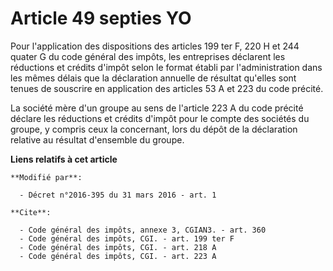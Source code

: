 # Article 49 septies YO

Pour l'application des dispositions des articles 199 ter F, 220 H et 244 quater G du code général des impôts, les entreprises
déclarent les réductions et crédits d'impôt selon le format établi par l'administration dans les mêmes délais que la
déclaration annuelle de résultat qu'elles sont tenues de souscrire en application des articles 53 A et 223 du code précité.

La société mère d'un groupe au sens de l'article 223 A du code précité déclare les réductions et crédits d'impôt pour le
compte des sociétés du groupe, y compris ceux la concernant, lors du dépôt de la déclaration relative au résultat d'ensemble
du groupe.

**Liens relatifs à cet article**

	**Modifié par**:

	  - Décret n°2016-395 du 31 mars 2016 - art. 1

	**Cite**:

	  - Code général des impôts, annexe 3, CGIAN3. - art. 360
	  - Code général des impôts, CGI. - art. 199 ter F
	  - Code général des impôts, CGI. - art. 218 A
	  - Code général des impôts, CGI. - art. 223 A

